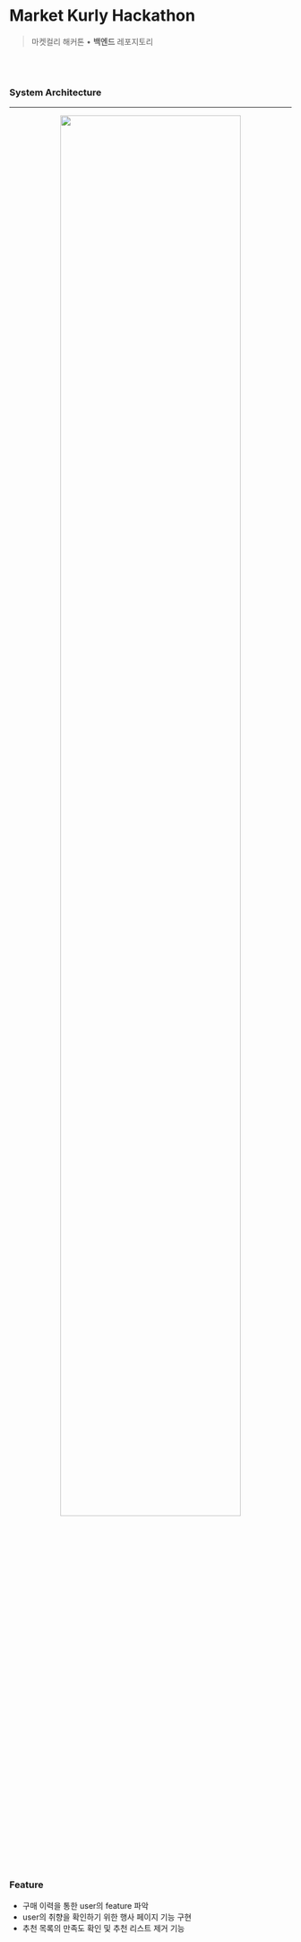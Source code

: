 # Market Kurly Hackathon
> 마켓컬리 해커톤 • <b>백엔드</b> 레포지토리

<br></br>


### System Architecture
---
<center>
<img src = "https://github.com/kimdoha/Import_ourselves_backend/assets/62235737/96e3b858-2ec7-4998-ac96-00835a1cd4ab"
  width = 80%
  height = 80%
  />
</center>


### Feature
- 구매 이력을 통한 user의 feature 파악
- user의 취향을 확인하기 위한 행사 페이지 기능 구현
- 추천 목록의 만족도 확인 및 추천 리스트 제거 기능
